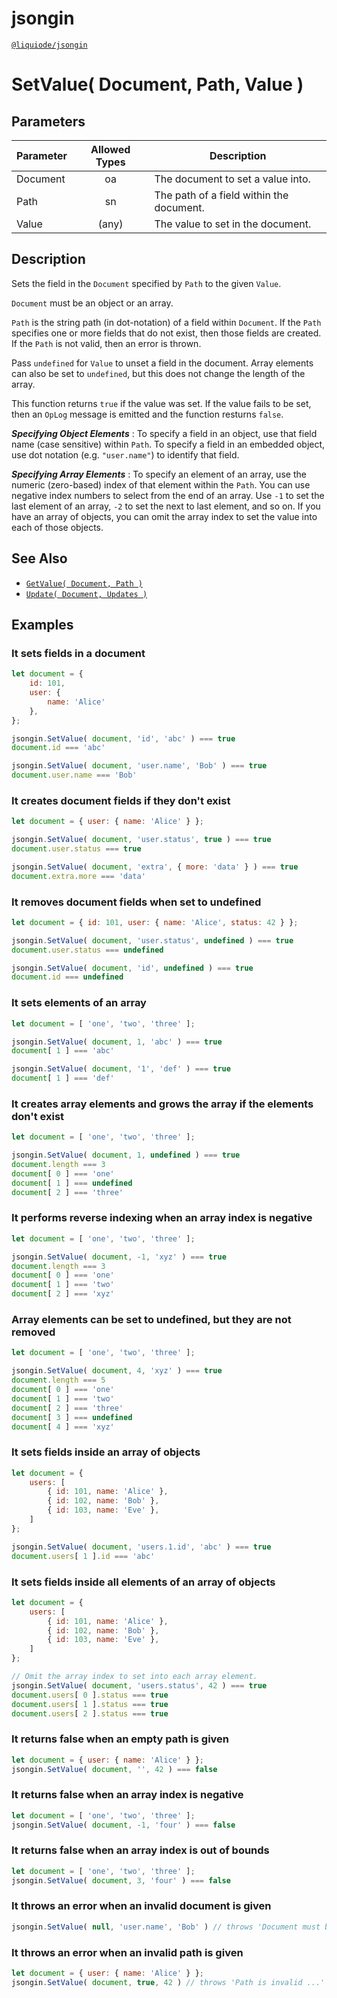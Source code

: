 # jsongin
[`@liquiode/jsongin`](https://github.com/liquicode/jsongin)


# SetValue( Document, Path, Value )


## Parameters

| **Parameter** | **Allowed Types** | **Description**                          |
|---------------|:-----------------:|------------------------------------------|
| Document      |        oa         | The document to set a value into.        |
| Path          |        sn         | The path of a field within the document. |
| Value         |       (any)       | The value to set in the document.        |


## Description

Sets the field in the `Document` specified by `Path` to the given `Value`.

`Document` must be an object or an array.

`Path` is the string path (in dot-notation) of a field within `Document`.
If the `Path` specifies one or more fields that do not exist, then those fields are created.
If the `Path` is not valid, then an error is thrown.

Pass `undefined` for `Value` to unset a field in the document.
Array elements can also be set to `undefined`, but this does not change the length of the array.

This function returns `true` if the value was set.
If the value fails to be set, then an `OpLog` message is emitted and the function resturns `false`.


***Specifying Object Elements*** : 
To specify a field in an object, use that field name (case sensitive) within `Path`.
To specify a field in an embedded object, use dot notation (e.g. `"user.name"`) to identify that field.

***Specifying Array Elements*** : 
To specify an element of an array, use the numeric (zero-based) index of that element within the `Path`.
You can use negative index numbers to select from the end of an array.
Use `-1` to set the last element of an array, `-2` to set the next to last element, and so on.
If you have an array of objects, you can omit the array index to set the value into each of those objects.


## See Also

- [`GetValue( Document, Path )`](./GetValue.md)
- [`Update( Document, Updates )`](./Update.md)


## Examples


### It sets fields in a document
```js
let document = {
	id: 101,
	user: {
		name: 'Alice'
	},
};

jsongin.SetValue( document, 'id', 'abc' ) === true
document.id === 'abc'

jsongin.SetValue( document, 'user.name', 'Bob' ) === true
document.user.name === 'Bob'
```

### It creates document fields if they don't exist
```js
let document = { user: { name: 'Alice' } };

jsongin.SetValue( document, 'user.status', true ) === true
document.user.status === true

jsongin.SetValue( document, 'extra', { more: 'data' } ) === true
document.extra.more === 'data'
```

### It removes document fields when set to undefined
```js
let document = { id: 101, user: { name: 'Alice', status: 42 } };

jsongin.SetValue( document, 'user.status', undefined ) === true
document.user.status === undefined

jsongin.SetValue( document, 'id', undefined ) === true
document.id === undefined
```

### It sets elements of an array
```js
let document = [ 'one', 'two', 'three' ];

jsongin.SetValue( document, 1, 'abc' ) === true
document[ 1 ] === 'abc'

jsongin.SetValue( document, '1', 'def' ) === true
document[ 1 ] === 'def'
```

### It creates array elements and grows the array if the elements don't exist
```js
let document = [ 'one', 'two', 'three' ];

jsongin.SetValue( document, 1, undefined ) === true
document.length === 3
document[ 0 ] === 'one'
document[ 1 ] === undefined
document[ 2 ] === 'three'
```

### It performs reverse indexing when an array index is negative
```js
let document = [ 'one', 'two', 'three' ];

jsongin.SetValue( document, -1, 'xyz' ) === true
document.length === 3
document[ 0 ] === 'one'
document[ 1 ] === 'two'
document[ 2 ] === 'xyz'
```

### Array elements can be set to undefined, but they are not removed
```js
let document = [ 'one', 'two', 'three' ];

jsongin.SetValue( document, 4, 'xyz' ) === true
document.length === 5
document[ 0 ] === 'one'
document[ 1 ] === 'two'
document[ 2 ] === 'three'
document[ 3 ] === undefined
document[ 4 ] === 'xyz'
```

### It sets fields inside an array of objects
```js
let document = {
	users: [
		{ id: 101, name: 'Alice' },
		{ id: 102, name: 'Bob' },
		{ id: 103, name: 'Eve' },
	]
};

jsongin.SetValue( document, 'users.1.id', 'abc' ) === true
document.users[ 1 ].id === 'abc'
```

### It sets fields inside all elements of an array of objects
```js
let document = {
	users: [
		{ id: 101, name: 'Alice' },
		{ id: 102, name: 'Bob' },
		{ id: 103, name: 'Eve' },
	]
};

// Omit the array index to set into each array element.
jsongin.SetValue( document, 'users.status', 42 ) === true
document.users[ 0 ].status === true
document.users[ 1 ].status === true
document.users[ 2 ].status === true
```

### It returns false when an empty path is given
```js
let document = { user: { name: 'Alice' } };
jsongin.SetValue( document, '', 42 ) === false
```

### It returns false when an array index is negative
```js
let document = [ 'one', 'two', 'three' ];
jsongin.SetValue( document, -1, 'four' ) === false
```

### It returns false when an array index is out of bounds
```js
let document = [ 'one', 'two', 'three' ];
jsongin.SetValue( document, 3, 'four' ) === false
```

### It throws an error when an invalid document is given
```js
jsongin.SetValue( null, 'user.name', 'Bob' ) // throws 'Document must be an object or array.'
```

### It throws an error when an invalid path is given
```js
let document = { user: { name: 'Alice' } };
jsongin.SetValue( document, true, 42 ) // throws 'Path is invalid ...'
```

